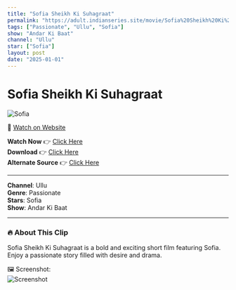 ```yaml
---
title: "Sofia Sheikh Ki Suhagraat"
permalink: "https://adult.indianseries.site/movie/Sofia%20Sheikh%20Ki%20Suhagraat"
tags: ["Passionate", "Ullu", "Sofia"]
show: "Andar Ki Baat"
channel: "Ullu"
star: ["Sofia"]
layout: post
date: "2025-01-01"
---
```


# Sofia Sheikh Ki Suhagraat

![Sofia](https://shorts.desisins.com/wp-content/uploads/2024/06/Sofia-Sheikeki-Ki-Suhagraat-Andar-Ki-Baat-Ullu-DesiSins.com_.jpg)

🔗 [Watch on Website](https://adult.indianseries.site/movie/Sofia%20Sheikh%20Ki%20Suhagraat)

**Watch Now** 👉 [Click Here](https://adult.indianseries.site/movie/Sofia%20Sheikh%20Ki%20Suhagraat)  
**Download** 👉 [Click Here](https://adult.indianseries.site/movie/Sofia%20Sheikh%20Ki%20Suhagraat)  
**Alternate Source** 👉 [Click Here](https://adult.indianseries.site/movie/Sofia%20Sheikh%20Ki%20Suhagraat)

---

**Channel**: Ullu  
**Genre**: Passionate  
**Stars**: Sofia  
**Show**: Andar Ki Baat

---

### 🔥 About This Clip

Sofia Sheikh Ki Suhagraat is a bold and exciting short film featuring Sofia. Enjoy a passionate story filled with desire and drama.
 
🖼️ Screenshot:  
![Screenshot](https://shorts.desisins.com/wp-content/uploads/2024/06/Sofia-Sheikeki-Ki-Suhagraat-Andar-Ki-Baat-Ullu-DesiSins.com_.jpg)
